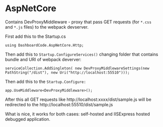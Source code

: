 # AspNetCore

Contains DevProxyMiddleware - proxy that pass GET requests (for `*.css` and `*.js` files) to the webpack devserver.

First add this to the Startup.cs

    using DashboardCode.AspNetCore.Http;

Then add this to `Startup.ConfigureServices()` changing folder that contains bundle and URI of webpack deverver:

    serviceCollection.AddSingleton( new DevProxyMiddlewareSettings(new PathString("/dist"), new Uri("http://localhost:55510")));

Then add this to the `Startup.Configure:`

    app.UseMiddleware<DevProxyMiddleware>();

After this all GET requests like http://localhost:xxxx/dist/sample.js will be redirected to the http://localhost:55510/dist/sample.js


What is nice, it works for both cases: self-hosted and IISExpress hosted debugged application.

  [1]: https://www.nuget.org/packages/DashboardCode.AspNetCore.Http/


